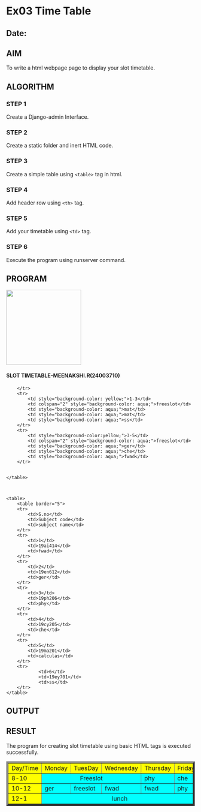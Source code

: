 # Ex03 Time Table
## Date:

## AIM
To write a html webpage page to display your slot timetable.

## ALGORITHM
### STEP 1
Create a Django-admin Interface.

### STEP 2
Create a static folder and inert HTML code.

### STEP 3
Create a simple table using ```<table>``` tag in html.

### STEP 4
Add header row using ```<th>``` tag.

### STEP 5
Add your timetable using ```<td>``` tag.

### STEP 6
Execute the program using runserver command.

## PROGRAM
<body>
    <img src="logo.png" height="200px" width="200px"/>
    <h4>SLOT TIMETABLE-MEENAKSHI.R(24003710)</h4>
    <table border="5">
        <tr>
            <td style="background-color: yellow;">Day/Time</td>
              <td style="background-color: yellow;">Monday</td> 
               <td style="background-color: yellow;">TuesDay</td>
               <td style="background-color: yellow;">Wednesday</td>
               <td style="background-color: yellow;">Thursday</td>
               <td style="background-color: yellow;">Friday</td>
            </td>
        </tr>
        <tr>
            <td style="background-color: yellow;">8-10</td>
            <td colspan="3" style="background-color: aqua;"><center>Freeslot</center></td>
            <td style="background-color: aqua;">phy</td>
            <td style="background-color: aqua;">che</td>
        </tr>
        <tr>
            <td style="background-color: yellow;">10-12</td>
            <td style="background-color: aqua;">ger</td>
            <td style="background-color: aqua;">freeslot</td>
            <td style="background-color: aqua;">fwad</td>
            <td style="background-color: aqua;">fwad</td>
            <td style="background-color: aqua;">phy</td>
        </tr>
        <tr>
            <td style="background-color: yellow;">12-1</td>
            <td colspan="5" style="background-color: aqua;"><center>lunch</center></td>

        </tr>
        <tr>
            <td style="background-color: yellow;">1-3</td>
            <td colspan="2" style="background-color: aqua;">freeslot</td>
            <td style="background-color: aqua;">mat</td>
            <td style="background-color: aqua;">mat</td>
            <td style="background-color: aqua;">ss</td>
        </tr>
        <tr>
            <td style="background-color:yellow;">3-5</td>
            <td colspan="2" style="background-color: aqua;">freeslot</td>
            <td style="background-color: aqua;">ger</td>
            <td style="background-color: aqua;">che</td>
            <td style="background-color: aqua;">fwad</td>
        </tr>
        

    </table>



    <table>
        <table border="5">
        <tr>
            <td>S.no</td>
            <td>Subject code</td>
            <td>subject name</td>
        </tr>
        <tr>
            <td>1</td>
            <td>19ai414</td>
            <td>fwad</td>
        </tr>
        <tr>
            <td>2</td>
            <td>19en612</td>
            <td>ger</td>
        </tr>
        <tr>
            <td>3</td>
            <td>19ph206</td>
            <td>phy</td>
        </tr>
        <tr>
            <td>4</td>
            <td>19cy205</td>
            <td>che</td>
        </tr>
        <tr>
            <td>5</td>
            <td>19ma201</td>
            <td>calculas</td>
        </tr>
        <tr>
                <td>6</td>
                <td>19ey701</td>
                <td>ss</td>
        </tr>
    </table>
</body>

## OUTPUT


## RESULT
The program for creating slot timetable using basic HTML tags is executed successfully.
